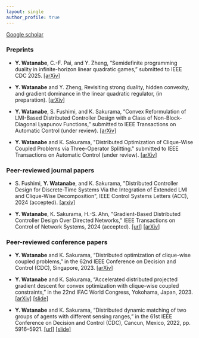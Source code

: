 ```yaml
---
layout: single
author_profile: true
---
```


[Google scholar](https://scholar.google.com/citations?hl=en&user=nAkvOwMAAAAJ&view_op=list_works&sortby=pubdate)

### Preprints

- **Y. Watanabe**, C.-F. Pai, and Y. Zheng, “Semidefinite programming duality in infinite-horizon linear quadratic games,” submitted to IEEE CDC 2025. [[arXiv]](https://arxiv.org/abs/2504.02201)

- **Y. Watanabe** and Y. Zheng, Revisiting strong duality, hidden convexity, and gradient
dominance in the linear quadratic regulator, (in preparation). [[arXiv]](https://arxiv.org/abs/2503.10964)

- **Y. Watanabe**, S. Fushimi, and K. Sakurama, “Convex Reformulation of LMI-Based Distributed Controller Design
with a Class of Non-Block-Diagonal Lyapunov Functions,” submitted to IEEE Transactions on Automatic Control (under review).
[[arXiv]](https://arxiv.org/abs/2404.04576)

- **Y. Watanabe** and K. Sakurama, "Distributed Optimization of Clique-Wise Coupled Problems via Three-Operator Splitting." submitted to IEEE Transactions on Automatic Control (under review).
[[arXiv]](https://arxiv.org/abs/2310.18625)

### Peer-reviewed journal papers

- S. Fushimi, **Y. Watanabe**, and K. Sakurama, "Distributed Controller Design for Discrete-Time Systems Via the Integration of Extended LMI and Clique-Wise Decomposition", IEEE Control Systems Letters (ACC), 2024 (accepted). [[arxiv]](https://arxiv.org/abs/2409.07666)

- **Y. Watanabe**, K. Sakurama, H.-S. Ahn, "Gradient-Based Distributed Controller Design Over Directed Networks," IEEE Transactions on Control of Network Systems, 2024 (accepted). [[url]](https://ieeexplore.ieee.org/abstract/document/10453999) [[arXiv]](https://arxiv.org/abs/2304.10921)

### Peer-reviewed conference papers

- **Y. Watanabe** and K. Sakurama, “Distributed optimization of clique-wise coupled problems,” in the
62nd IEEE Conference on Decision and Control (CDC), Singapore, 2023. [[arXiv]](https://arxiv.org/abs/2304.10904)

- **Y. Watanabe** and K. Sakurama, “Accelerated distributed projected gradient descent for convex
optimization with clique-wise coupled constraints,” in the 22nd IFAC World Congress, Yokohama, Japan, 2023. [[arXiv]](https://arxiv.org/abs/2211.06284) [[slide]](https://drive.google.com/file/d/18eFJD-pbYeG8jPoaMKLd6CcjYlKPyjIa/view?usp=sharing)


- **Y. Watanabe** and K. Sakurama, “Distributed dynamic matching of two groups of agents with different
sensing ranges,” in the 61st IEEE Conference on Decision and Control (CDC), Cancun, Mexico, 2022,
pp. 5916–5921. [[url]](https://ieeexplore.ieee.org/abstract/document/9993395) [[slide]](https://drive.google.com/file/d/1ET6BVsJRdsJL14AmMctc9dIXT_bd6rDw/view?usp=sharing)